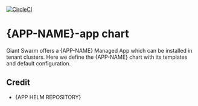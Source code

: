 [![CircleCI](https://circleci.com/gh/giantswarm/{APP-NAME}-app.svg?style=shield)](https://circleci.com/gh/giantswarm/{APP-NAME}-app)

# {APP-NAME}-app chart

Giant Swarm offers a {APP-NAME} Managed App which can be installed in tenant clusters.
Here we define the {APP-NAME} chart with its templates and default configuration.

## Credit

* {APP HELM REPOSITORY}
